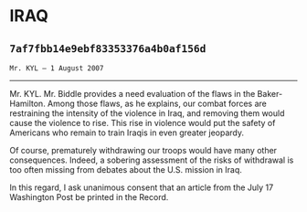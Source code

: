 # IRAQ
## `7af7fbb14e9ebf83353376a4b0af156d`
`Mr. KYL — 1 August 2007`

---


Mr. KYL. Mr. Biddle provides a need evaluation of the flaws in the 
Baker-Hamilton. Among those flaws, as he explains, our combat forces 
are restraining the intensity of the violence in Iraq, and removing 
them would cause the violence to rise. This rise in violence would put 
the safety of Americans who remain to train Iraqis in even greater 
jeopardy.

Of course, prematurely withdrawing our troops would have many other 
consequences. Indeed, a sobering assessment of the risks of withdrawal 
is too often missing from debates about the U.S. mission in Iraq.



In this regard, I ask unanimous consent that an article from the July 
17 Washington Post be printed in the Record.